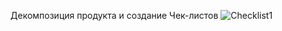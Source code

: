 Декомпозиция продукта и создание Чек-листов 
![Checklist1](https://user-images.githubusercontent.com/110155155/183830887-b6114025-be53-41fc-aa58-6f4ba55e2f70.PNG)
